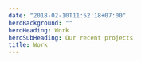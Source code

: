 ```yaml
---
date: "2018-02-10T11:52:18+07:00"
heroBackground: ""
heroHeading: Work
heroSubHeading: Our recent projects
title: Work
---
```

